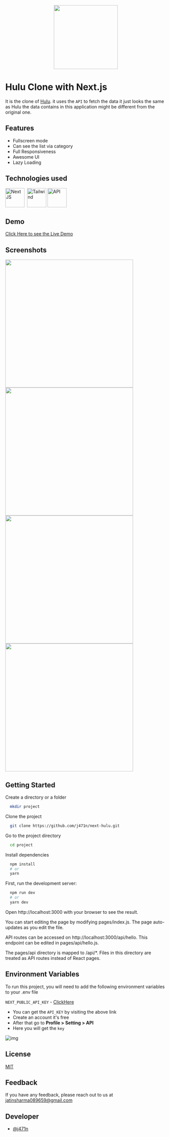 <p align="center" >
<img height="200" src="https://logos-world.net/wp-content/uploads/2020/11/Hulu-Logo-2014-2017.png" />
</p>

# Hulu Clone with Next.js

It is the clone of [Hulu](https://www.hulu.com/). it uses the `API` to fetch the data it just looks the same as Hulu the data contains in this application might be different from the original one.

## Features

- Fullscreen mode
- Can see the list via category
- Full Responsiveness
- Awesome UI
- Lazy Loading

## Technologies used

<p>
  <img title="Next JS" width="60" src="https://iconape.com/wp-content/files/gm/82643/svg/next-js.svg"  />&nbsp;
  <img title="Tailwind" width="60" src="https://cdn.icon-icons.com/icons2/2699/PNG/512/tailwindcss_logo_icon_167923.png">
  <img title="API" width="60" src="https://cdn-icons-png.flaticon.com/512/2165/2165004.png">
</p>

## Demo

[Click Here to see the Live Demo](https://next-hulu-jt.vercel.app/)

## Screenshots

<p>
  <img width="400" src="https://i.imgur.com/hmrFj3q.jpeg" />
  <img width="400" src="https://i.imgur.com/m8yrgLp.jpeg"/>
  <img height="400" src="https://i.imgur.com/PJiJwav.png"/>
  <img height="400" src="https://i.imgur.com/uz8aWnI.png"/>
</p>

## Getting Started

Create a directory or a folder

```bash
  mkdir project
```

Clone the project

```bash
  git clone https://github.com/j471n/next-hulu.git
```

Go to the project directory

```bash
  cd project
```

Install dependencies

```bash
  npm install
  # or
  yarn
```

First, run the development server:

```bash
  npm run dev
  # or
  yarn dev
```

Open http://localhost:3000 with your browser to see the result.

You can start editing the page by modifying pages/index.js. The page auto-updates as you edit the file.

API routes can be accessed on http://localhost:3000/api/hello. This endpoint can be edited in pages/api/hello.js.

The pages/api directory is mapped to /api/\*. Files in this directory are treated as API routes instead of React pages.

## Environment Variables

To run this project, you will need to add the following environment variables to your .env file

`NEXT_PUBLIC_API_KEY` - [ClickHere](https://www.themoviedb.org/)

- You can get the `API_KEY` by visiting the above link
- Create an account it's free
- After that go to **Profile > Setting > API**
- Here you will get the `key`

![img](https://i.imgur.com/aHuIzUu.png)

## License

[MIT](https://choosealicense.com/licenses/mit/)

## Feedback

If you have any feedback, please reach out to us at jatinsharma089659@gmail.com

## Developer

- [@j471n](https://github.com/j471n/)
